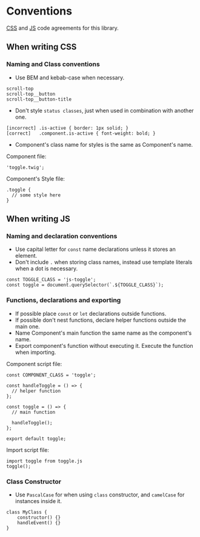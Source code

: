 # Conventions
[CSS](#when-writing-css) and [JS](#when-writing-js) code agreements for this library.
## When writing CSS
### Naming and Class conventions
* Use BEM and kebab-case when necessary.
```
scroll-top
scroll-top__button
scroll-top__button-title
```

* Don't style `status classes`, just when used in combination with another one.
```
[incorrect] .is-active { border: 1px solid; }
[correct]   .component.is-active { font-weight: bold; }
```
* Component's class name for styles is the same as Component's name.

Component file:
```
'toggle.twig';
```
Component's Style file:
```
.toggle {
  // some style here
}
```

## When writing JS
### Naming and declaration conventions
* Use capital letter for `const` name declarations unless it stores an element.
* Don't include `.` when storing class names, instead use template literals when a dot is necessary.
```
const TOGGLE_CLASS = 'js-toggle';
const toggle = document.querySelector(`.${TOGGLE_CLASS}`);
```

### Functions, declarations and exporting
* If possible place `const` or `let` declarations outside functions.
* If possible don't nest functions, declare helper functions outside the main one.
* Name Component's main function the same name as the component's name.
* Export component's function without executing it. Execute the function when importing.


Component script file:
```
const COMPONENT_CLASS = 'toggle';

const handleToggle = () => {
  // helper function
};

const toggle = () => {
  // main function

  handleToggle();
};

export default toggle;
```
Import script file:
```
import toggle from toggle.js
toggle();
```

### Class Constructor
* Use `PascalCase` for  when using `class` constructor, and `camelCase` for instances inside it.

```
class MyClass {
	constructor() {}
	handleEvent() {}
}
```
